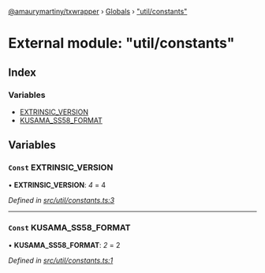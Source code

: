 [@amaurymartiny/txwrapper](../README.md) › [Globals](../globals.md) › ["util/constants"](_util_constants_.md)

# External module: "util/constants"

## Index

### Variables

* [EXTRINSIC_VERSION](_util_constants_.md#const-extrinsic_version)
* [KUSAMA_SS58_FORMAT](_util_constants_.md#const-kusama_ss58_format)

## Variables

### `Const` EXTRINSIC_VERSION

• **EXTRINSIC_VERSION**: *4* = 4

*Defined in [src/util/constants.ts:3](https://github.com/amaurymartiny/polkadotjs-wrapper/blob/4ad0632/src/util/constants.ts#L3)*

___

### `Const` KUSAMA_SS58_FORMAT

• **KUSAMA_SS58_FORMAT**: *2* = 2

*Defined in [src/util/constants.ts:1](https://github.com/amaurymartiny/polkadotjs-wrapper/blob/4ad0632/src/util/constants.ts#L1)*
